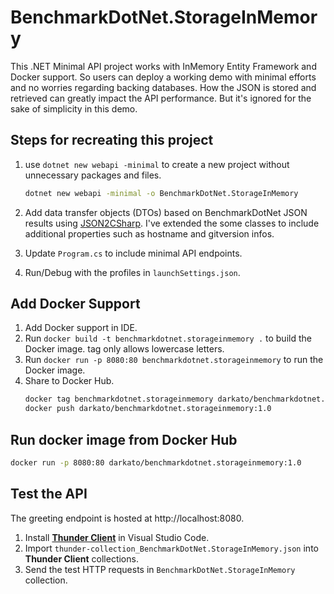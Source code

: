 ﻿# BenchmarkDotNet.StorageInMemory

This .NET Minimal API project works with InMemory Entity Framework and Docker support. So users can deploy a working demo with minimal efforts and no worries regarding backing databases. How the JSON is stored and retrieved can greatly impact the API performance. But it's ignored for the sake of simplicity in this demo.

## Steps for recreating this project

1. use `dotnet new webapi -minimal` to create a new project without unnecessary packages and files.

    ```bash
    dotnet new webapi -minimal -o BenchmarkDotNet.StorageInMemory
    ```

2. Add data transfer objects (DTOs) based on BenchmarkDotNet JSON results using [JSON2CSharp](https://json2csharp.com/). I've extended the some classes to include additional properties such as hostname and gitversion infos.
3. Update `Program.cs` to include minimal API endpoints.
4. Run/Debug with the profiles in `launchSettings.json`.

## Add Docker Support

1. Add Docker support in IDE.
2. Run `docker build -t benchmarkdotnet.storageinmemory .` to build the Docker image. tag only allows lowercase letters.
3. Run `docker run -p 8080:80 benchmarkdotnet.storageinmemory` to run the Docker image.
4. Share to Docker Hub.
   ```bash
   docker tag benchmarkdotnet.storageinmemory darkato/benchmarkdotnet.storageinmemory:1.0
   docker push darkato/benchmarkdotnet.storageinmemory:1.0
   ```

## Run docker image from Docker Hub

```bash
docker run -p 8080:80 darkato/benchmarkdotnet.storageinmemory:1.0
```

## Test the API

The greeting endpoint is hosted at http://localhost:8080.

1. Install [**Thunder Client**](https://marketplace.visualstudio.com/items?itemName=rangav.vscode-thunder-client) in Visual Studio Code.
2. Import `thunder-collection_BenchmarkDotNet.StorageInMemory.json` into **Thunder Client** collections.
3. Send the test HTTP requests in `BenchmarkDotNet.StorageInMemory` collection.